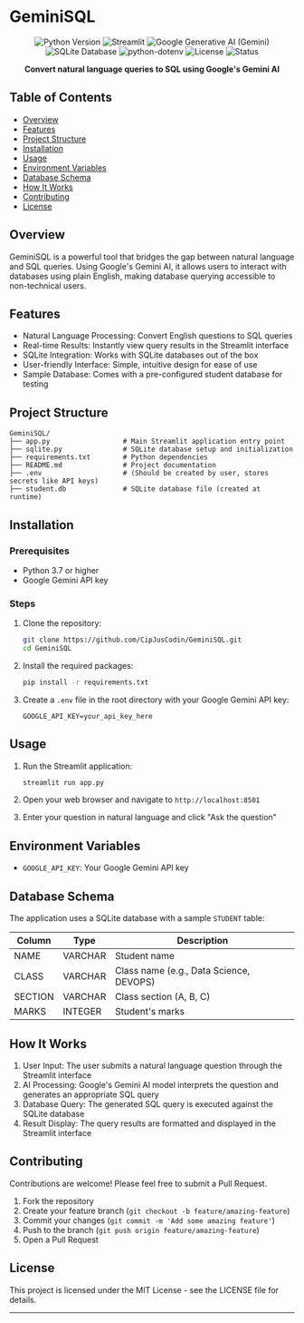 # GeminiSQL

<div align="center">
  <img src="https://img.shields.io/badge/Python-3.7%2B-blue" alt="Python Version">
  <img src="https://img.shields.io/badge/Streamlit-1.0%2B-FF4B4B" alt="Streamlit">
  <img src="https://img.shields.io/badge/Google%20GenerativeAI-Gemini-yellow" alt="Google Generative AI (Gemini)">
  <img src="https://img.shields.io/badge/SQLite-Database-003B57" alt="SQLite Database">
  <img src="https://img.shields.io/badge/python--dotenv-Env%20Vars-4EAA25" alt="python-dotenv">
  <img src="https://img.shields.io/badge/License-MIT-green" alt="License">
  <img src="https://img.shields.io/badge/Status-Active-success" alt="Status">
</div>

<p align="center">
  <strong>Convert natural language queries to SQL using Google's Gemini AI</strong>
</p>

## Table of Contents
- [Overview](#overview)
- [Features](#features)
- [Project Structure](#project-structure)
- [Installation](#installation)
- [Usage](#usage)
- [Environment Variables](#environment-variables)
- [Database Schema](#database-schema)
- [How It Works](#how-it-works)
- [Contributing](#contributing)
- [License](#license)

## Overview
GeminiSQL is a powerful tool that bridges the gap between natural language and SQL queries. Using Google's Gemini AI, it allows users to interact with databases using plain English, making database querying accessible to non-technical users.

## Features
- Natural Language Processing: Convert English questions to SQL queries
- Real-time Results: Instantly view query results in the Streamlit interface
- SQLite Integration: Works with SQLite databases out of the box
- User-friendly Interface: Simple, intuitive design for ease of use
- Sample Database: Comes with a pre-configured student database for testing

## Project Structure
```
GeminiSQL/
├── app.py                  # Main Streamlit application entry point
├── sqlite.py               # SQLite database setup and initialization
├── requirements.txt        # Python dependencies
├── README.md               # Project documentation
├── .env                    # (Should be created by user, stores secrets like API keys)
├── student.db              # SQLite database file (created at runtime)
```

## Installation

### Prerequisites
- Python 3.7 or higher
- Google Gemini API key

### Steps
1. Clone the repository:
   ```bash
   git clone https://github.com/CipJusCodin/GeminiSQL.git
   cd GeminiSQL
   ```

2. Install the required packages:
   ```bash
   pip install -r requirements.txt
   ```

3. Create a `.env` file in the root directory with your Google Gemini API key:
   ```
   GOOGLE_API_KEY=your_api_key_here
   ```

## Usage
1. Run the Streamlit application:
   ```bash
   streamlit run app.py
   ```

2. Open your web browser and navigate to `http://localhost:8501`

3. Enter your question in natural language and click "Ask the question"

## Environment Variables
- `GOOGLE_API_KEY`: Your Google Gemini API key

## Database Schema
The application uses a SQLite database with a sample `STUDENT` table:

| Column  | Type      | Description            |
|---------|-----------|------------------------|
| NAME    | VARCHAR   | Student name           |
| CLASS   | VARCHAR   | Class name (e.g., Data Science, DEVOPS) |
| SECTION | VARCHAR   | Class section (A, B, C) |
| MARKS   | INTEGER   | Student's marks        |

## How It Works
1. User Input: The user submits a natural language question through the Streamlit interface
2. AI Processing: Google's Gemini AI model interprets the question and generates an appropriate SQL query
3. Database Query: The generated SQL query is executed against the SQLite database
4. Result Display: The query results are formatted and displayed in the Streamlit interface

## Contributing
Contributions are welcome! Please feel free to submit a Pull Request.

1. Fork the repository
2. Create your feature branch (`git checkout -b feature/amazing-feature`)
3. Commit your changes (`git commit -m 'Add some amazing feature'`)
4. Push to the branch (`git push origin feature/amazing-feature`)
5. Open a Pull Request

## License
This project is licensed under the MIT License - see the LICENSE file for details.

---
